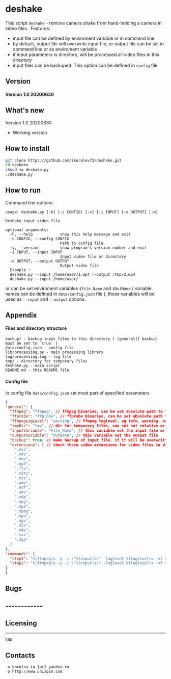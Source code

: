# deshake

This script `deshake` - remove camera shake from hand-holding a camera in video files . Features:
  + input file can be defined by enviroment variable or in command line
  + by default, output file will overwrite input file, or output file can be set in command line or as enviroment variable
  + if input parameters is directory, will be processed all video files in this directory
  + input files can be backuped. This option can be defined in `config` file

## Version
#### Version 1.0 20200630

## What's new

  Version 1.0 20200630

  + Working version


## How to install

```bash
git clone https://github.com/ikorolev72/deshake.git
cd deshake
chmod +x deshake.py
./deshake.py
```


## How to run
Command line options:
```
usage: deshake.py [-h] [-c CONFIG] [-v] [-i INPUT] [-o OUTPUT] [-w]

Deshake input video file

optional arguments:
  -h, --help            show this help message and exit
  -c CONFIG, --config CONFIG
                        Path to config file
  -v, --version         show program's version number and exit
  -i INPUT, --input INPUT
                        Input video file or directory
  -o OUTPUT, --output OUTPUT
                        Output video file
  Example :
  deshake.py --input /home/user/1.mp4 --output /tmp/2.mp4 
  deshake.py --input /home/user/ 
  ```

  or can be set enviroment variables `$File_Name` and `$OutName` ( variable names can be defined in `data/config.json` file ), those variables will be used as `--input` and `--output` options.


## Appendix
#### Files and directory structure
```
backup/ - backup input files to this directory ( [general][ backup] must be set to `true` )
data/config.json - config file
lib/processing.py - main processing library
log/processing.log - log file
tmp/ - directory for temporary files
deshake.py - main script
README.md - this README file
``` 

  #### Config file
  In config file `data/config.json` set most part of specified parameters
  ```json
  {
  "general": { 
    "ffmpeg": "ffmpeg", // ffmpeg binaries, can be set absolute path to ffmpeg, eg /my/path/ffmpeg
    "ffprobe": "ffprobe", // ffprobe binaries, can be set absolute path to ffprobe, eg /my/path/ffprobe
    "ffmpegLogLevel": "warning", // ffmpeg loglevel, eg info, warning, error, debug
    "tmpDir": "tmp", // dir for temporary files, can set set relative or absolute path, eg /tmp
    "inputVariable": "File_Name", // this variable set the input file or directory
    "outputVariable": "OutName", // this variable set the output file
    "backup": true, // make backup of input file, if it will be overwritten
    "extensions": [ // check those video extensions for video files in directory
      ".avi",
      ".mkv",
      ".mov",
      ".mp4",
      ".flv",
      ".m2ts",
      ".mts",
      ".wmv",
      ".asf",
      ".amv",
      ".m4p",
      ".mpg",
      ".mp2",
      ".mpeg",
      ".mpe",
      ".mpv",
      ".m2v",
      ".m4v",
      ".svi",
      ".3gp"
    ]
  },
  "commands": {
    "step1": "%(ffmpeg)s -y -i \"%(input)s\" -loglevel %(loglevel)s -vf vidstabdetect=stepsize=15:shakiness=10:accuracy=10:result=\"%(vectors)s\" -f null - ",
    "step2": "%(ffmpeg)s -y -i \"%(input)s\" -loglevel %(loglevel)s -vf vidstabtransform=input=\"%(vectors)s\":zoom=0:smoothing=30,unsharp=5:5:0.8:3:3:0.4,scale=1920:-1 -vcodec libx264 -tune film -an \"%(output)s\" "
  }
}
  ```


##  Bugs
##  ------------

##  Licensing
  ---------
	GNU

  Contacts
  --------

     o korolev-ia [at] yandex.ru
     o http://www.unixpin.com



